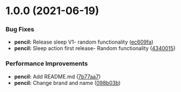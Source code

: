 # 1.0.0 (2021-06-19)


### Bug Fixes

* **pencil:** Release sleep V1- random functionality ([ec609fa](https://github.com/1itachi/sleep-random/commit/ec609fafd9cd84160d95435951c51619c0fb94f0))
* **pencil:** Sleep action first release- Random functionality ([4340015](https://github.com/1itachi/sleep-random/commit/4340015fe567a92a779d2b797e60a96681692e45))


### Performance Improvements

* **pencil:** Add README.md ([7b77aa7](https://github.com/1itachi/sleep-random/commit/7b77aa7fa10adec59a86e94ce8727f18a2fafbc3))
* **pencil:** Change brand and name ([098b03b](https://github.com/1itachi/sleep-random/commit/098b03b71ed9e4e50b60fa381ce13eb28f6222a2))
